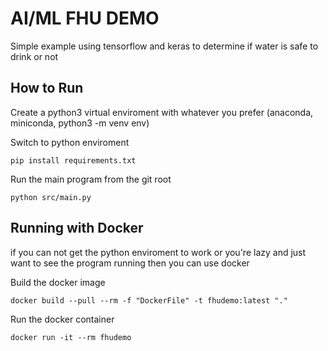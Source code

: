 # AI/ML FHU DEMO

Simple example using tensorflow and keras to determine if water is safe to drink or not

## How to Run

Create a python3 virtual enviroment with whatever you prefer (anaconda, miniconda, python3 -m venv env)

Switch to python enviroment

`pip install requirements.txt`

Run the main program from the git root

`python src/main.py`

## Running with Docker

if you can not get the python enviroment to work or you're lazy and just want to see the program running then you can use docker

Build the docker image

`docker build --pull --rm -f "DockerFile" -t fhudemo:latest "."`

Run the docker container

`docker run -it --rm fhudemo`